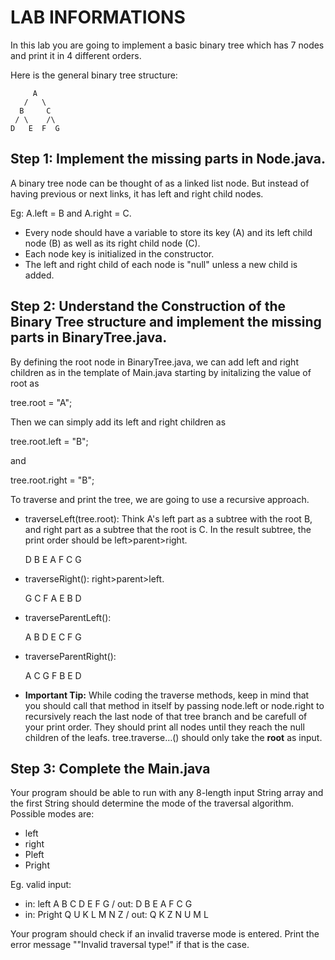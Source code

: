 # LAB INFORMATIONS

In this lab you are going to implement a basic binary tree which has 7 nodes and print it in 4 different orders.

Here is the general binary tree structure:

```
     A
   /   \
  B     C
 / \    /\
D   E  F  G

```

## Step 1: Implement the missing parts in Node.java.

A binary tree node can be thought of as a linked list node. But instead of having previous or next links, it has left and right child nodes.

Eg: A.left = B and A.right = C.

- Every node should have a variable to store its key (A) and its left child node (B) as well as its right child node (C).
- Each node key is initialized in the constructor.
- The left and right child of each node is "null" unless a new child is added.

## Step 2: Understand the Construction of the Binary Tree structure and implement the missing parts in BinaryTree.java.

By defining the root node in BinaryTree.java, we can add left and right children as in the template of Main.java starting by initalizing the value of root as

tree.root = "A";

Then we can simply add its left and right children as

tree.root.left = "B";

and

tree.root.right = "B";

To traverse and print the tree, we are going to use a recursive approach.

- traverseLeft(tree.root): Think A's left part as a subtree with the root B, and right part as a subtree that the root is C. In the result subtree, the print order should be left>parent>right.
    
    D B E A F C G
    
- traverseRight(): right>parent>left.
    
    G C F A E B D
    
- traverseParentLeft():
    
    A B D E C F G
    
- traverseParentRight():
    
    A C G F B E D
    
- **Important Tip:** While coding the traverse methods, keep in mind that you should call that method in itself by passing node.left or node.right to recursively reach the last node of that tree branch and be carefull of your print order. They should print all nodes until they reach the null children of the leafs. tree.traverse…() should only take the **root** as input.

## Step 3: Complete the Main.java

Your program should be able to run with any 8-length input String array and the first String should determine the mode of the traversal algorithm. Possible modes are:

- left
- right
- Pleft
- Pright

Eg. valid input:

- in: left A B C D E F G / out: D B E A F C G
- in: Pright Q U K L M N Z / out: Q K Z N U M L

Your program should check if an invalid traverse mode is entered. Print the error message ""Invalid traversal type!" if that is the case.
